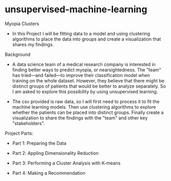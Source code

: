 # unsupervised-machine-learning

Myopia Clusters

- In this Project I will be fitting data to a model and using clustering algorithms to place the data into groups and create a visualization that shares my findings.

Background
- A data science team of a medical research company is interested in finding better ways to predict myopia, or nearsightedness. The "team" has tried—and failed—to improve their classification model when training on the whole dataset. However, they believe that there might be distinct groups of patients that would be better to analyze separately. So I am asked to explore this possibility by using unsupervised learning.

- The csv provided is raw data, so I will first need to process it to fit the machine learning models. Then use clustering algorithms to explore whether the patients can be placed into distinct groups. Finally create a visualization to share the findings with the "team" and other key "stakeholders".


Project Parts:

- Part 1: Preparing the Data


- Part 2: Appling Dimensionality Reduction


- Part 3: Performing a Cluster Analysis with K-means


- Part 4: Making a Recommendation
